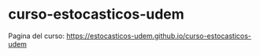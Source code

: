 # curso-estocasticos-udem

Pagina del curso: https://estocasticos-udem.github.io/curso-estocasticos-udem
